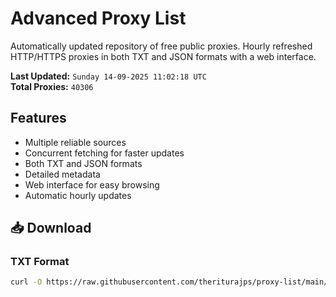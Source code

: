# Advanced Proxy List

Automatically updated repository of free public proxies. Hourly refreshed HTTP/HTTPS proxies in both TXT and JSON formats with a web interface.

**Last Updated:** `Sunday 14-09-2025 11:02:18 UTC`  
**Total Proxies:** `40306`

## Features
- Multiple reliable sources
- Concurrent fetching for faster updates
- Both TXT and JSON formats
- Detailed metadata
- Web interface for easy browsing
- Automatic hourly updates

## 📥 Download

### TXT Format
```bash
curl -O https://raw.githubusercontent.com/theriturajps/proxy-list/main/proxies.txt